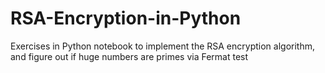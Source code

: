 # RSA-Encryption-in-Python
Exercises in Python notebook to implement the RSA encryption algorithm, and figure out if huge numbers are primes via Fermat test
